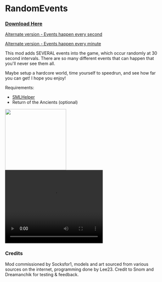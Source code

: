 # RandomEvents

### [Download Here](https://github.com/LeeTwentyThree/Lee23-SubnauticaMods/raw/main/Downloads/RandomEvents.zip)

[Alternate version - Events happen every second](https://github.com/LeeTwentyThree/Lee23-SubnauticaMods/raw/main/Downloads/RandomEvents%201s.zip)

[Alternate version - Events happen every minute](https://github.com/LeeTwentyThree/Lee23-SubnauticaMods/raw/main/Downloads/RandomEvents%201m.zip)

This mod adds SEVERAL events into the game, which occur randomly at 30 second intervals. There are so many different events that can happen that you'll never see them all.

Maybe setup a hardcore world, time yourself to speedrun, and see how far you can get! I hope you enjoy!

Requirements:
- [SMLHelper](https://www.nexusmods.com/subnautica/mods/113)
- Return of the Ancients (optional)

<div>
  <img src="https://github.com/LeeTwentyThree/Lee23-SubnauticaMods/raw/main/Downloads/Thumbnails/RandomEvents.png" width=200px>
</div>
<div>
  <video width="320" height="240" controls>
    <source src="https://github.com/LeeTwentyThree/Lee23-SubnauticaMods/raw/main/Downloads/Videos/shrek.mp4" type="video/mp4">
  </video>
</div>

### Credits

Mod commissioned by Socksfor1, models and art sourced from various sources on the internet, programming done by Lee23. Credit to Snom and Dreamanchik for testing & feedback.
